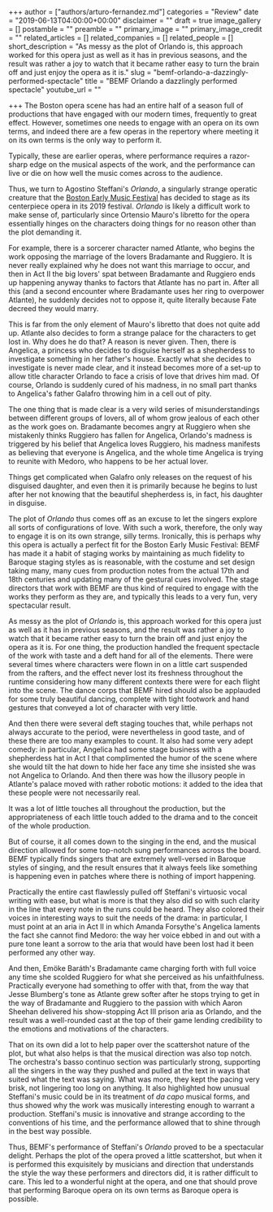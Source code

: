 +++
author = ["authors/arturo-fernandez.md"]
categories = "Review"
date = "2019-06-13T04:00:00+00:00"
disclaimer = ""
draft = true
image_gallery = []
postamble = ""
preamble = ""
primary_image = ""
primary_image_credit = ""
related_articles = []
related_companies = []
related_people = []
short_description = "As messy as the plot of Orlando is, this approach worked for this opera just as well as it has in previous seasons, and the result was rather a joy to watch that it became rather easy to turn the brain off and just enjoy the opera as it is."
slug = "bemf-orlando-a-dazzingly-performed-spectacle"
title = "BEMF Orlando a dazzlingly performed spectacle"
youtube_url = ""

+++
The Boston opera scene has had an entire half of a season full of productions that have engaged with our modern times, frequently to great effect. However, sometimes one needs to engage with an opera on its own terms, and indeed there are a few operas in the repertory where meeting it on its own terms is the only way to perform it.

Typically, these are earlier operas, where performance requires a razor-sharp edge on the musical aspects of the work, and the performance can live or die on how well the music comes across to the audience.

Thus, we turn to Agostino Steffani's _Orlando_, a singularly strange operatic creature that the [Boston Early Music Festival](https://bemf.org/2019-festival/) has decided to stage as its centerpiece opera in its 2019 festival. _Orlando_ is likely a difficult work to make sense of, particularly since Ortensio Mauro's libretto for the opera essentially hinges on the characters doing things for no reason other than the plot demanding it.

For example, there is a sorcerer character named Atlante, who begins the work opposing the marriage of the lovers Bradamante and Ruggiero. It is never really explained why he does not want this marriage to occur, and then in Act II the big lovers' spat between Bradamante and Ruggiero ends up happening anyway thanks to factors that Atlante has no part in. After all this (and a second encounter where Bradamante uses her ring to overpower Atlante), he suddenly decides not to oppose it, quite literally because Fate decreed they would marry.

This is far from the only element of Mauro's libretto that does not quite add up. Atlante also decides to form a strange palace for the characters to get lost in. Why does he do that? A reason is never given. Then, there is Angelica, a princess who decides to disguise herself as a shepherdess to investigate something in her father's house. Exactly what she decides to investigate is never made clear, and it instead becomes more of a set-up to allow title character Orlando to face a crisis of love that drives him mad. Of course, Orlando is suddenly cured of his madness, in no small part thanks to Angelica's father Galafro throwing him in a cell out of pity.

The one thing that is made clear is a very wild series of misunderstandings between different groups of lovers, all of whom grow jealous of each other as the work goes on. Bradamante becomes angry at Ruggiero when she mistakenly thinks Ruggiero has fallen for Angelica, Orlando's madness is triggered by his belief that Angelica loves Ruggiero, his madness manifests as believing that everyone is Angelica, and the whole time Angelica is trying to reunite with Medoro, who happens to be her actual lover.

Things get complicated when Galafro only releases on the request of his disguised daughter, and even then it is primarily because he begins to lust after her not knowing that the beautiful shepherdess is, in fact, his daughter in disguise.

The plot of _Orlando_ thus comes off as an excuse to let the singers explore all sorts of configurations of love. With such a work, therefore, the only way to engage it is on its own strange, silly terms. Ironically, this is perhaps why this opera is actually a perfect fit for the Boston Early Music Festival: BEMF has made it a habit of staging works by maintaining as much fidelity to Baroque staging styles as is reasonable, with the costume and set design taking many, many cues from production notes from the actual 17th and 18th centuries and updating many of the gestural cues involved. The stage directors that work with BEMF are thus kind of required to engage with the works they perform as they are, and typically this leads to a very fun, very spectacular result.

As messy as the plot of _Orlando_ is, this approach worked for this opera just as well as it has in previous seasons, and the result was rather a joy to watch that it became rather easy to turn the brain off and just enjoy the opera as it is. For one thing, the production handled the frequent spectacle of the work with taste and a deft hand for all of the elements. There were several times where characters were flown in on a little cart suspended from the rafters, and the effect never lost its freshness throughout the runtime considering how many different contexts there were for each flight into the scene. The dance corps that BEMF hired should also be applauded for some truly beautiful dancing, complete with tight footwork and hand gestures that conveyed a lot of character with very little.

And then there were several deft staging touches that, while perhaps not always accurate to the period, were nevertheless in good taste, and of these there are too many examples to count.  It also had some very adept comedy: in particular, Angelica had some stage business with a shepherdess hat in Act I that complimented the humor of the scene where she would tilt the hat down to hide her face any time she insisted she was not Angelica to Orlando. And then there was how the illusory people in Atlante's palace moved with rather robotic motions: it added to the idea that these people were not necessarily real. 

It was a lot of little touches all throughout the production, but the appropriateness of each little touch added to the drama and to the conceit of the whole production.

But of course, it all comes down to the singing in the end, and the musical direction allowed for some top-notch sung performances across the board. BEMF typically finds singers that are extremely well-versed in Baroque styles of singing, and the result ensures that it always feels like something is happening even in patches where there is nothing of import happening. 

Practically the entire cast flawlessly pulled off Steffani's virtuosic vocal writing with ease, but what is more is that they also did so with such clarity in the line that every note in the runs could be heard. They also colored their voices in interesting ways to suit the needs of the drama: in particular, I must point at an aria in Act II in which Amanda Forsythe's Angelica laments the fact she cannot find Medoro: the way her voice ebbed in and out with a pure tone leant a sorrow to the aria that would have been lost had it been performed any other way. 

And then, Emöke Baráth's Bradamante came charging forth with full voice any time she scolded Ruggiero for what she perceived as his unfaithfulness. Practically everyone had something to offer with that, from the way that Jesse Blumberg's tone as Atlante grew softer after he stops trying to get in the way of Bradamante and Ruggiero to the passion with which Aaron Sheehan delivered his show-stopping Act III prison aria as Orlando, and the result was a well-rounded cast at the top of their game lending credibility to the emotions and motivations of the characters.

That on its own did a lot to help paper over the scattershot nature of the plot, but what also helps is that the musical direction was also top notch. The orchestra's basso continuo section was particularly strong, supporting all the singers in the way they pushed and pulled at the text in ways that suited what the text was saying. What was more, they kept the pacing very brisk, not lingering too long on anything. It also highlighted how unusual Steffani's music could be in its treatment of _da capo_ musical forms, and thus showed why the work was musically interesting enough to warrant a production. Steffani's music is innovative and strange according to the conventions of his time, and the performance allowed that to shine through in the best way possible.

Thus, BEMF's performance of Steffani's _Orlando_ proved to be a spectacular delight. Perhaps the plot of the opera proved a little scattershot, but when it is performed this exquisitely by musicians and direction that understands the style the way these performers and directors did, it is rather difficult to care. This led to a wonderful night at the opera, and one that should prove that performing Baroque opera on its own terms as Baroque opera is possible.